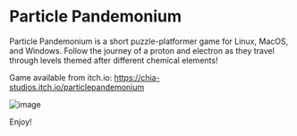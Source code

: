 # Particle Pandemonium

Particle Pandemonium is a short puzzle-platformer game for Linux, MacOS, and Windows. Follow the journey of a proton and electron as they travel through levels themed after different chemical elements!

Game available from itch.io: https://chia-studios.itch.io/particlepandemonium

![image](https://user-images.githubusercontent.com/95989724/184052979-a1ee99fa-aa6f-44ae-bda2-a1e991f99ac2.png)

Enjoy!

